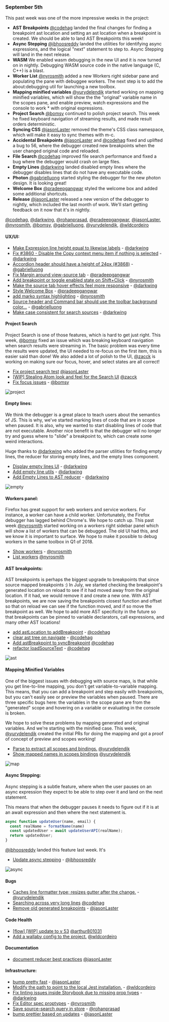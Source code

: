 ### September 5th

This past week was one of the more impressive weeks in the project:

* **AST Breakpoints** [@codehag] landed the final changes for finding a breakpoint ast location and setting an ast location when a breakpoint is created.  We should be able to land AST Breakpoints this week!
* **Async Stepping** [@jbhoosreddy] landed the utilities for identifying async expressions, and the logical "next" statement to step to. Async Stepping will land in the next release.
* **WASM** We enabled wasm debugging in the new UI and it is now turned on in nightly. Debugging WASM source code in the native language (C, C++) is a blast.
* **Worker List** [@nyrosmith] added a new Workers right sidebar pane and populating the pane with debuggee workers. The next step is to add the about:debugging util for launching a new toolbox.
* **Mapping minified variables** [@yurydelendik] started working on mapping minified variables, which will show the the "original" variable name in the scopes pane, and enable preview, watch expressions and the console to work * with original expressions.
* **Project Search** [@bomsy] continued to polish project search. This week he fixed keyboard navigation of streaming results, and made result orders deterministic.
* **Syncing CSS** [@jasonLaster] removed the theme's CSS class namespace, which will make it easy to sync themes with m-c.
* **Accidental Breakpoints** [@jasonLaster] and [@codehag] fixed and uplifted a bug to 56, where the debugger created new breakpoints when the user changed original code and reloaded.
* **File Search** [@codehag] improved file search performance and fixed a bug where the debugger would crash on large files.
* **Empty Lines** [@darkwing] landed disabled empty lines where the debugger disables lines that do not have any executable code.
* **Photon** [@gabrielluong] started styling the debugger for the new photon design. It is looking great!
* **Welcome Box** [@pradeepgangwar] styled the welcome box and added some additional shortcuts.
* **Release**  [@jasonLaster] released a new version of the debugger to nightly, which included the last month of work. We'll start getting feedback on it now that it's in nightly.

[@codehag], [@darkwing], [@rohanprasad], [@pradeepgangwar], [@jasonLaster], [@nyrosmith], [@bomsy], [@gabrielluong], [@yurydelendik], [@wldcordeiro]

#### UX/UI:

* [Make Expression line height equal to likewise labels][pr-10] - [@darkwing]
* [Fix #3860 - Disable the Copy context menu item if nothing is selected][pr-13] - [@darkwing]
* [Accordion header should have a height of 24px (#3868)][pr-14] - [@gabrielluong]
* [Fix Margin around view-source tab][pr-2a] - [@pradeepgangwar]
* [Add breakpoint or toggle enabled state on Shift+Click][pr-7a] - [@nyrosmith]
* [Make the source tab hover effects feel more responsive][pr-2] - [@darkwing]
* [Style Welcome Box][pr-4] - [@pradeepgangwar]
* [add marko syntax highlighting][pr-8] - [@nyrosmith]
* [Source header and Command bar should use the toolbar background color…][pr-12] - [@gabrielluong]
* [Make case consistent for search sources][pr-15] - [@darkwing]

#### Project Search

Project Search is one of those features, which is hard to get just right. This week, [@bomsy] fixed an issue which was breaking keyboard navigation when search results were streaming in. The basic problem was every time the results were updated, the UI needed to re-focus on the first item, this is easier said than done! We also added a lot of polish to the UI, [@zacck] is working on making sure our focus, hover, and select states are all correct!

* [Fix project search test](https://github.com/firefox-devtools/debugger/pull/3888) [@jasonLaster]
* [[WIP] Stealing Atom look and feel for the Search UI](https://github.com/firefox-devtools/debugger/pull/3823) [@zacck]
* [Fix focus issues][pr-11] - [@bomsy]

![project]

#### Empty lines:

We think the debugger is a great place to teach users about the semantics of JS. This is why, we've started marking lines of code that are in scope when paused. It is also, why we wanted to start disabling lines of code that are not executable. Another nice benefit is that the debugger will no longer try and guess where to "slide" a breakpoint to, which can create some weird interactions.

Huge thanks to [@darkwing] who added the parser utilities for finding empty lines, the reducer for storing empty lines, and the empty lines component.

* [Display empty lines UI][pr-11a] - [@darkwing]
* [Add empty line utils][pr-5a] - [@darkwing]
* [Add Empty Lines to AST reducer][pr-3a] - [@darkwing]


![empty]

#### Workers panel:

Firefox has great support for web workers and service workers. For instance, a worker can have a child worker. Unfortunately, the Firefox debugger has lagged behind Chrome's. We hope to catch up. This past week [@nyrosmith] started working on a workers right sidebar panel which will show a list of workers that can be debugged. The old UI had this, and we know it is important to surface. We hope to make it possible to debug workers in the same toolbox in Q1 of 2018.

* [Show workers][pr-7] - [@nyrosmith]
* [List workers](https://github.com/firefox-devtools/debugger/pull/3856) [@nyrosmith]

#### AST breakpoints:

AST breakpoints is perhaps the biggest upgrade to breakpoints that since source mapped breakpoints :) In July, we started checking the breakpoint's generated location on reload to see if it had moved away from the original location. If it had, we would remove it and create a new one. With AST breakpoints, we are now saving the breakpoints closest function and offset so that on reload we can see if the function moved, and if so move the breakpoint as well. We hope to add more AST specificity in the future so that breakpoints can be pinned to variable declarators, call expressions, and many other AST locations!

* [add astLocation to addBreakpoint][pr-1] - [@codehag]
* [clear ast tree on navigate][pr-5] - [@codehag]
* [Add astBreakpoint to syncBreakpoint](https://github.com/firefox-devtools/debugger/pull/3851) [@codehag]
* [refactor loadSourceText][pr-0] - [@codehag]

![ast]

#### Mapping Minified Variables

One of the biggest issues with debugging with source maps, is that while you get line-to-line mapping, you don't get variable-to-variable mapping. This means, that you can add a breakpoint and step easily with breakpoints, but you can't easily see or preview the variables when paused. There are three specific bugs here: the variables in the scope pane are from the "generated" scope and hovering on a variable or evaluating in the console is broken.

We hope to solve these problems by mapping generated and original variables. And we're starting with the minified case. This week, [@yurydelendik] created the initial PRs for doing the mapping and got a proof of concept of preview and scopes working!

* [Parse to extract all scopes and bindings.](https://github.com/firefox-devtools/debugger/pull/3852) [@yurydelendik]
* [Show mapped names in scopes bindings](https://github.com/firefox-devtools/debugger/pull/3817) [@yurydelendik]

![map]

#### Async Stepping:

Async stepping is a subtle feature, where when the user pauses on an async expression they expect to be able to step over it and land on the next statement.

This means that when the debugger pauses it needs to figure out if it is at an await expression and then where the next statement is.

```js
async function updateUser(name, email) {
  const realName = formatName(name)
  const updatedUser = await updateUserAPI(realName);
  return updatedUser;
}
```

[@jbhoosreddy] landed this feature last week. It's

* [Update async stepping][pr-9] - [@jbhoosreddy]

![async]

#### Bugs


* [Caches line formatter type; resizes gutter after the change.][pr-4a] - [@yurydelendik]
* [Searching across very long lines](https://github.com/firefox-devtools/debugger/pull/3885) [@codehag]
* [Remove old generated breakpoints][pr-1a] - [@jasonLaster]


#### Code Health

* [[flow] [WIP] update to v 53](https://github.com/firefox-devtools/debugger/pull/3710) [@arthur801031]
* [Add a wallaby config to the project.](https://github.com/firefox-devtools/debugger/pull/3613) [@wldcordeiro]

#### Documentation

* [document reducer best practices](https://github.com/firefox-devtools/debugger/pull/3874) [@jasonLaster]

#### Infrastructure:

* [bump pretty fast][pr-9a] - [@jasonLaster]
* [Modify the path to point to the local Jest installation.][pr-10a] - [@wldcordeiro]
* [Fix linting issues inside Storybook due to missing prop types][pr-6a] - [@darkwing]
* [Fix Editor spec proptypes][pr-8a] - [@nyrosmith]
* [Save source-search query in store][pr-3] - [@rohanprasad]
* [bump prettier based on updates][pr-6] - [@jasonLaster]


[map]:https://user-images.githubusercontent.com/254562/30071416-9cae4b00-9234-11e7-8cb9-6b13cc88ac48.png
[empty]:https://pbs.twimg.com/media/DIhLgM3XUAInt16.png:large
[ast]:https://user-images.githubusercontent.com/26968615/30036478-fa69727a-9170-11e7-880c-2ab85d8187d6.gif
[project]:https://user-images.githubusercontent.com/897731/29890029-79a3b068-8dc6-11e7-897e-dae8e5eeaf13.png
[async]:http://g.recordit.co/27QqcxkTTP.gif

[pr-0a]:https://github.com/firefox-devtools/debugger/pull/3812
[pr-1a]:https://github.com/firefox-devtools/debugger/pull/3790
[pr-2a]:https://github.com/firefox-devtools/debugger/pull/3810
[pr-3a]:https://github.com/firefox-devtools/debugger/pull/3818
[pr-4a]:https://github.com/firefox-devtools/debugger/pull/3764
[pr-5a]:https://github.com/firefox-devtools/debugger/pull/3811
[pr-6a]:https://github.com/firefox-devtools/debugger/pull/3825
[pr-7a]:https://github.com/firefox-devtools/debugger/pull/3808
[pr-8a]:https://github.com/firefox-devtools/debugger/pull/3839
[pr-9a]:https://github.com/firefox-devtools/debugger/pull/3836
[pr-10a]:https://github.com/firefox-devtools/debugger/pull/3843
[pr-11a]:https://github.com/firefox-devtools/debugger/pull/3821
[pr-0]:https://github.com/firefox-devtools/debugger/pull/3853
[pr-1]:https://github.com/firefox-devtools/debugger/pull/3848
[pr-2]:https://github.com/firefox-devtools/debugger/pull/3845
[pr-3]:https://github.com/firefox-devtools/debugger/pull/3809
[pr-4]:https://github.com/firefox-devtools/debugger/pull/3835
[pr-5]:https://github.com/firefox-devtools/debugger/pull/3849
[pr-6]:https://github.com/firefox-devtools/debugger/pull/3850
[pr-7]:https://github.com/firefox-devtools/debugger/pull/3806
[pr-8]:https://github.com/firefox-devtools/debugger/pull/3722
[pr-9]:https://github.com/firefox-devtools/debugger/pull/3840
[pr-10]:https://github.com/firefox-devtools/debugger/pull/3859
[pr-11]:https://github.com/firefox-devtools/debugger/pull/3841
[pr-12]:https://github.com/firefox-devtools/debugger/pull/3867
[pr-13]:https://github.com/firefox-devtools/debugger/pull/3861
[pr-14]:https://github.com/firefox-devtools/debugger/pull/3870
[pr-15]:https://github.com/firefox-devtools/debugger/pull/3857
[@codehag]:http://github.com/codehag
[@darkwing]:http://github.com/darkwing
[@rohanprasad]:http://github.com/rohanprasad
[@zacck]:http://github.com/zacck
[@pradeepgangwar]:http://github.com/pradeepgangwar
[@jasonLaster]:http://github.com/jasonLaster
[@nyrosmith]:http://github.com/nyrosmith
[@bomsy]:http://github.com/bomsy
[@gabrielluong]:http://github.com/gabrielluong
[@yurydelendik]:http://github.com/yurydelendik
[@wldcordeiro]:http://github.com/wldcordeiro
[@arthur801031]:http://github.com/wldcordeiro
[@jbhoosreddy]:http://github.com/jbhoosreddy
